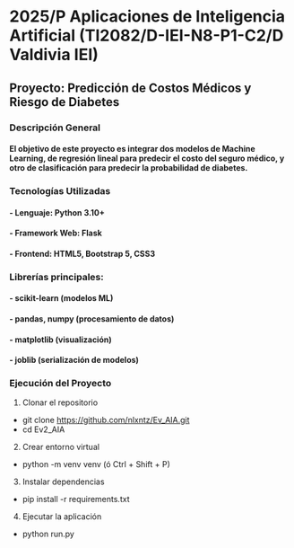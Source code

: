 # 2025/P Aplicaciones de Inteligencia Artificial (TI2082/D-IEI-N8-P1-C2/D Valdivia IEI)

## Proyecto: Predicción de Costos Médicos y Riesgo de Diabetes
### Descripción General
#### El objetivo de este proyecto es integrar dos modelos de Machine Learning, de regresión lineal para predecir el costo del seguro médico, y otro de clasificación para predecir la probabilidad de diabetes.

### Tecnologías Utilizadas
####  - Lenguaje: Python 3.10+
####  - Framework Web: Flask
####  - Frontend: HTML5, Bootstrap 5, CSS3
### Librerías principales:
####  - scikit-learn (modelos ML)
####  - pandas, numpy (procesamiento de datos)
####  - matplotlib (visualización)
####  - joblib (serialización de modelos)

### Ejecución del Proyecto
1. Clonar el repositorio
 - git clone https://github.com/nlxntz/Ev_AIA.git
- cd Ev2_AIA

2. Crear entorno virtual
 - python -m venv venv (ó  Ctrl + Shift + P)

3. Instalar dependencias
 - pip install -r requirements.txt

4. Ejecutar la aplicación
 - python run.py
